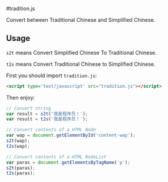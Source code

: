 #tradition.js

Convert between Traditional Chinese and Simplified Chinese.

## Usage

`s2t` means Convert Simplified Chinese To Traditional Chinese.

`t2s` means Convert Traditional Chinese to Simplified Chinese.

First you should import `tradition.js`:

```html
<script type='text/javascript' src="tradition.js"></script>
```

Then enjoy:


``` javascript
// Convert string
var result = s2t('我是程序员！');
var result = t2s('我是程序员！');

// Convert contents of a HTML Node
var wap = document.getElementById('content-wap');
s2t(wap);
t2s(wap);

// Convert contents of a HTML NodeList
var paras = document.getElementsByTagName('p');
s2t(paras);
t2s(paras);
```